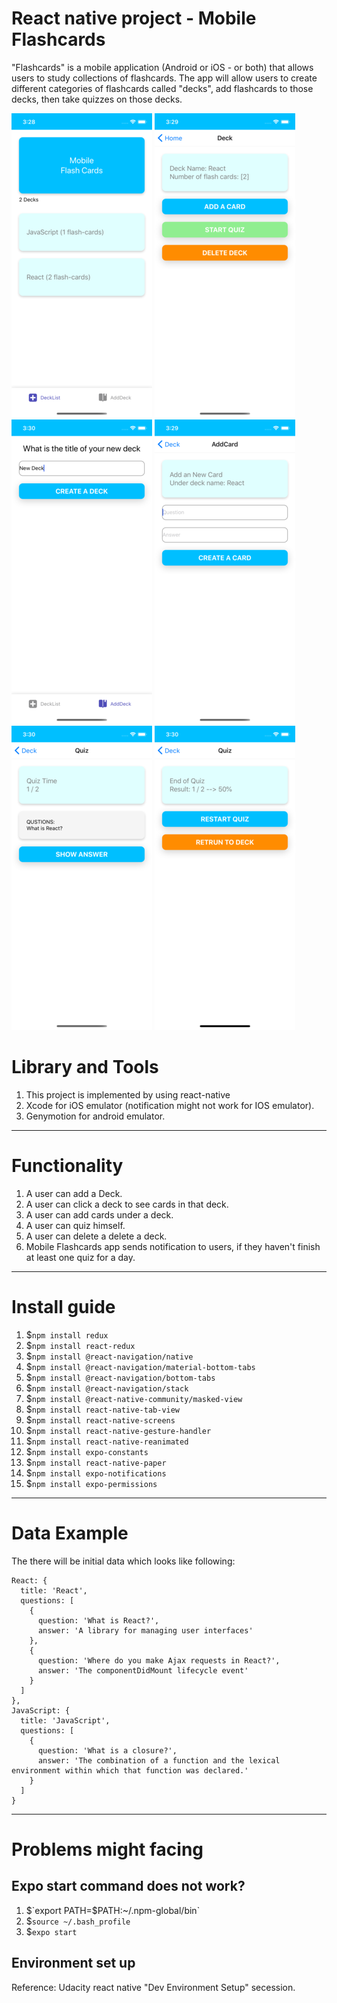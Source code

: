 # React native project - Mobile Flashcards

"Flashcards" is a mobile application (Android or iOS - or both) that allows users to study collections of flashcards. The app will allow users to create different categories of flashcards called "decks", add flashcards to those decks, then take quizzes on those decks.

![home](./demo/home.png) ![deck](./demo/deck.png) ![adddeck](./demo/adddeck.png) ![addcard](./demo/addcard.png) ![quiz](./demo/quiz.png) ![donequiz](./demo/donequiz.png)

# Library and Tools

1. This project is implemented by using react-native
2. Xcode for iOS emulator (notification might not work for IOS emulator).
3. Genymotion for android emulator.

--------------------------------------------------------------------------------

# Functionality

1. A user can add a Deck.
2. A user can click a deck to see cards in that deck.
3. A user can add cards under a deck.
4. A user can quiz himself.
5. A user can delete a delete a deck.
6. Mobile Flashcards app sends notification to users, if they haven't finish at least one quiz for a day.

--------------------------------------------------------------------------------

# Install guide

1. $`npm install redux`
2. $`npm install react-redux`
3. $`npm install @react-navigation/native`
4. $`npm install @react-navigation/material-bottom-tabs`
5. $`npm install @react-navigation/bottom-tabs`
6. $`npm install @react-navigation/stack`
7. $`npm install @react-native-community/masked-view`
8. $`npm install react-native-tab-view`
9. $`npm install react-native-screens`
10. $`npm install react-native-gesture-handler`
11. $`npm install react-native-reanimated`
12. $`npm install expo-constants`
13. $`npm install react-native-paper`
14. $`npm install expo-notifications`
15. $`npm install expo-permissions`

--------------------------------------------------------------------------------

# Data Example

The there will be initial data which looks like following:<br>

```
React: {
  title: 'React',
  questions: [
    {
      question: 'What is React?',
      answer: 'A library for managing user interfaces'
    },
    {
      question: 'Where do you make Ajax requests in React?',
      answer: 'The componentDidMount lifecycle event'
    }
  ]
},
JavaScript: {
  title: 'JavaScript',
  questions: [
    {
      question: 'What is a closure?',
      answer: 'The combination of a function and the lexical environment within which that function was declared.'
    }
  ]
}
```

--------------------------------------------------------------------------------

# Problems might facing

## Expo start command does not work?

1. $`export PATH=$PATH:~/.npm-global/bin`
2. $`source ~/.bash_profile`
3. $`expo start`

## Environment set up

Reference: Udacity react native "Dev Environment Setup" secession.
